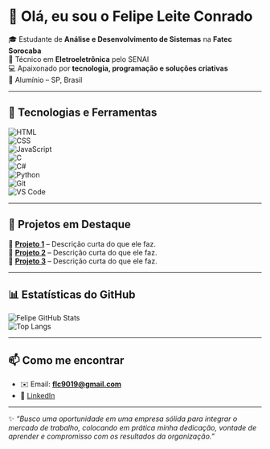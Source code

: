 # 👋 Olá, eu sou o Felipe Leite Conrado  

🎓 Estudante de **Análise e Desenvolvimento de Sistemas** na **Fatec Sorocaba**  
🔧 Técnico em **Eletroeletrônica** pelo SENAI  
💻 Apaixonado por **tecnologia, programação e soluções criativas**  
📍 Alumínio – SP, Brasil  

---

## 🚀 Tecnologias e Ferramentas  
![HTML](https://img.shields.io/badge/-HTML5-E34F26?style=for-the-badge&logo=html5&logoColor=fff)  
![CSS](https://img.shields.io/badge/-CSS3-1572B6?style=for-the-badge&logo=css3&logoColor=fff)  
![JavaScript](https://img.shields.io/badge/-JavaScript-F7DF1E?style=for-the-badge&logo=javascript&logoColor=000)  
![C](https://img.shields.io/badge/-C-00599C?style=for-the-badge&logo=c&logoColor=fff)  
![C#](https://img.shields.io/badge/-C%23-239120?style=for-the-badge&logo=c-sharp&logoColor=fff)  
![Python](https://img.shields.io/badge/-Python-3776AB?style=for-the-badge&logo=python&logoColor=fff)  
![Git](https://img.shields.io/badge/-Git-F05032?style=for-the-badge&logo=git&logoColor=fff)  
![VS Code](https://img.shields.io/badge/-VSCode-007ACC?style=for-the-badge&logo=visual-studio-code&logoColor=fff)  

---

## 📌 Projetos em Destaque  
🔹 [**Projeto 1**](#) – Descrição curta do que ele faz.  
🔹 [**Projeto 2**](#) – Descrição curta do que ele faz.  
🔹 [**Projeto 3**](#) – Descrição curta do que ele faz.  

---

## 📊 Estatísticas do GitHub  
![Felipe GitHub Stats](https://github-readme-stats.vercel.app/api?username=FelipeLeiteConrado&show_icons=true&theme=tokyonight)  
![Top Langs](https://github-readme-stats.vercel.app/api/top-langs/?username=FelipeLeiteConrado&layout=compact&theme=tokyonight)  

---

## 📫 Como me encontrar  
- ✉️ Email: **flc9019@gmail.com**  
- 💼 [LinkedIn](https://www.linkedin.com/in/felipe-leite-conrado-a5a911340)  

---

✨ *“Busco uma oportunidade em uma empresa sólida para integrar o mercado de trabalho, colocando em prática minha dedicação, vontade de aprender e compromisso com os resultados da organização.”*  
